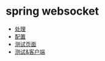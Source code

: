 # spring websocket
- [处理](src/main/java/com/example/WsWebFluxHandle.java)
- [配置](src/main/java/com/example/WsWebfluxApplication.java)
- [测试页面](src/main/resources/static/index.html)
- [测试&客户端](src/main/java/com/example/WsWebfluxClient.java)

